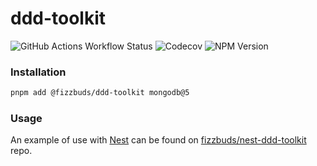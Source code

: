 # ddd-toolkit
![GitHub Actions Workflow Status](https://img.shields.io/github/actions/workflow/status/fizzbuds/ddd-toolkit/node.js.yml)
![Codecov](https://img.shields.io/codecov/c/github/fizzbuds/ddd-toolkit)
![NPM Version](https://img.shields.io/npm/v/%40fizzbuds%2Fddd-toolkit)


### Installation

```bash
pnpm add @fizzbuds/ddd-toolkit mongodb@5
```

### Usage

An example of use with [Nest](https://nestjs.com/) can be found
on [fizzbuds/nest-ddd-toolkit](https://github.com/fizzbuds/nest-ddd-toolkit) repo.
